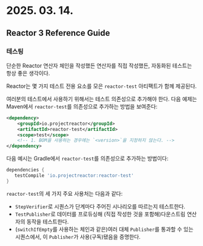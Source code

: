 # 2025. 03. 14.

## Reactor 3 Reference Guide

### 테스팅

단순한 Reactor 연산자 체인을 작성했든 연산자를 직접 작성했든, 자동화된 테스트는 항상 좋은 생각이다.

Reactor는 몇 가지 테스트 전용 요소를 모은 `reactor-test` 아티팩트가 함께 제공된다. 

여러분의 테스트에서 사용하기 위해서는 테스트 의존성으로 추가해야 한다. 다음 예제는 Maven에서 `reactor-test`를 의존성으로 추가하는 방법을 보여준다:

```xml
<dependency>
    <groupId>io.projectreactor</groupId>
    <artifactId>reactor-test</artifactId>
    <scope>test</scope> 
    <!-- 1. BOM을 사용하는 경우에는 `<version>`을 지정하지 않는다. -->
</dependency>
```

다음 예시는 Gradle에서 `reactor-test`를 의존성으로 추가하는 방법이다:

```groovy
dependencies {
   testCompile 'io.projectreactor:reactor-test'
}
```

`reactor-test`의 세 가지 주요 사용처는 다음과 같다:

* `StepVerifier`로 시퀀스가 단계마다 주어진 시나리오를 따르는지 테스트한다.
* `TestPublisher`로 데이터를 프로듀싱해 (직접 작성한 것을 포함해)다운스트림 연산자의 동작을 테스트한다.
* (`switchIfEmpty`를 사용하는 체인과 같은)여러 대체 `Publisher`를 통과할 수 있는 시퀀스에서, 이 `Publisher`가 사용(구독)됐음을 증명한다.



